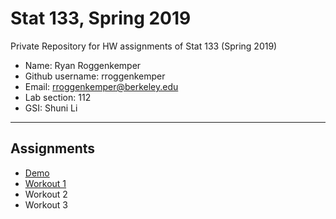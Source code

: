 # Stat 133, Spring 2019

Private Repository for HW assignments of Stat 133 (Spring 2019)

- Name: Ryan Roggenkemper
- Github username: rroggenkemper
- Email: rroggenkemper@berkeley.edu
- Lab section: 112
- GSI: Shuni Li

-----

## Assignments

- [Demo](demo)
- [Workout 1](workout01)
- Workout 2
- Workout 3


